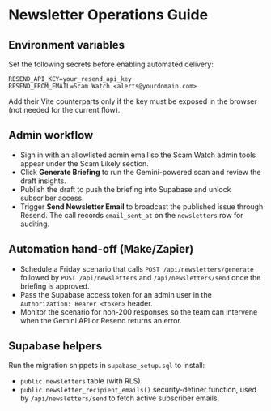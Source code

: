 # Newsletter Operations Guide

## Environment variables
Set the following secrets before enabling automated delivery:

```
RESEND_API_KEY=your_resend_api_key
RESEND_FROM_EMAIL=Scam Watch <alerts@yourdomain.com>
```

Add their Vite counterparts only if the key must be exposed in the browser (not needed for the current flow).

## Admin workflow
- Sign in with an allowlisted admin email so the Scam Watch admin tools appear under the Scam Likely section.
- Click **Generate Briefing** to run the Gemini-powered scan and review the draft insights.
- Publish the draft to push the briefing into Supabase and unlock subscriber access.
- Trigger **Send Newsletter Email** to broadcast the published issue through Resend. The call records `email_sent_at` on the `newsletters` row for auditing.

## Automation hand-off (Make/Zapier)
- Schedule a Friday scenario that calls `POST /api/newsletters/generate` followed by `POST /api/newsletters` and `/api/newsletters/send` once the briefing is approved.
- Pass the Supabase access token for an admin user in the `Authorization: Bearer <token>` header.
- Monitor the scenario for non-200 responses so the team can intervene when the Gemini API or Resend returns an error.

## Supabase helpers
Run the migration snippets in `supabase_setup.sql` to install:
- `public.newsletters` table (with RLS)
- `public.newsletter_recipient_emails()` security-definer function, used by `/api/newsletters/send` to fetch active subscriber emails.
